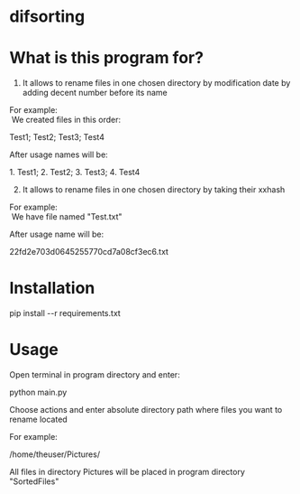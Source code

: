 # difsorting

What is this program for?
=========================

1) It allows to rename files in one chosen directory by modification date by adding decent number before its name

For example:\
 We created files in this order:

Test1; Test2; Test3; Test4

After usage names will be:

1\. Test1; 2. Test2; 3. Test3; 4. Test4

2) It allows to rename files in one chosen directory by taking their xxhash

For example:\
 We have file named "Test.txt"

After usage name will be:

22fd2e703d0645255770cd7a08cf3ec6.txt

Installation
============

pip install --r requirements.txt

Usage
=====

Open terminal in program directory and enter:

python main.py

Choose actions and enter absolute directory path where files you want to rename located

For example:

/home/theuser/Pictures/

All files in directory Pictures will be placed in program directory "SortedFiles"
